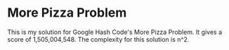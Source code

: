 # More Pizza Problem
This is my solution for Google Hash Code's More Pizza Problem. It gives a score of 1,505,004,548. The complexity for this solution is n^2.
